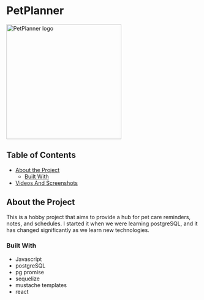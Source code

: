 # PetPlanner

<img src="https://github.com/abbeyperini/PetPlanner/blob/master/pet-planner-client/public/favicon.ico" width="300" alt="PetPlanner logo">

## Table of Contents

* [About the Project](#about-the-project)
  * [Built With](#built-with)
* [Videos And Screenshots](#videos-and-screenshots)

## About the Project

This is a hobby project that aims to provide a hub for pet care reminders, notes, and schedules. I started it when we were learning postgreSQL, and it has changed significantly as we learn new technologies.

### Built With
* Javascript
* postgreSQL
* pg promise
* sequelize
* mustache templates
* react
